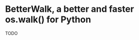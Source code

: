 BetterWalk, a better and faster os.walk() for Python
====================================================

TODO
